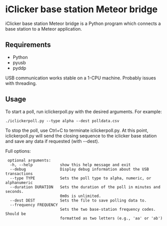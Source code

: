 iClicker base station Meteor bridge
===================================

iClicker base station Meteor bridge is a Python program which connects a
base station to a Meteor application.

Requirements
------------

* Python
* pyusb
* pyddp

USB communication works stable on a 1-CPU machine. Probably issues with threading.

Usage
-----

To start a poll, run iclickerpoll.py with the desired arguments.
For example:


    ./iclickerpoll.py --type alpha --dest polldata.csv

To stop the poll, use Ctrl+C to terminate iclickerpoll.py.  At
this point, iclickerpoll.py will send the closing sequence to
the iclicker base station and save any data if requested (with --dest).

Full options:


     optional arguments:
      -h, --help            show this help message and exit
      --debug               Display debug information about the USB transactions
      --type TYPE           Sets the poll type to alpha, numeric, or alphanumeric
      --duration DURATION   Sets the duration of the poll in minutes and seconds.
                            0m0s is unlimited.
      --dest DEST           Sets the file to save polling data to.
      --frequency FREQUENCY
                            Sets the two base-station frequency codes. Should be
                            formatted as two letters (e.g., 'aa' or 'ab')

